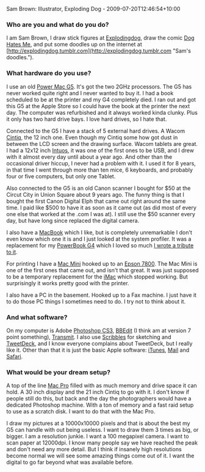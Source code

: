 Sam Brown: Illustrator, Exploding Dog - 2009-07-20T12:46:54+10:00

### Who are you and what do you do?

I am Sam Brown, I draw stick figures at [Explodingdog](http://www.explodingdog.com/ "Sam's stick figures."), draw the comic [Dog Hates Me](http://www.doghatesme.com "Sam's comic."), and put some doodles up on the internet at [http://explodingdog.tumblr.com](http://explodingdog.tumblr.com "Sam's doodles.").

### What hardware do you use?

I use an old [Power Mac G5][power-mac-g5]. It's got the two 2GHz processors. The G5 has never worked quite right and I never wanted to buy it. I had a book scheduled to be at the printer and my G4 completely died. I ran out and got this G5 at the Apple Store so I could have the book at the printer the next day. The computer was refurbished and it always worked kinda clunky. Plus it only has two hard drive bays. I love hard drives, so I hate that. 

Connected to the G5 I have a stack of 5 external hard drives. A Wacom [Cintiq][], the 12 inch one. Even though my Cintiq some how got dust in between the LCD screen and the drawing surface. Wacom tablets are great. I had a 12x12 inch [Intuos][], it was one of the first ones to be USB, and I drew with it almost every day until about a year ago. And other than the occasional driver hiccup, I never had a problem with it. I used it for 8 years, in that time I went through more than ten mice, 6 keyboards, and probably four or five computers, but only one Tablet.

Also connected to the G5 is an old Canon scanner I bought for $50 at the Circut City in Union Square about 9 years ago. The funny thing is that I bought the first Canon Digital Elph that came out right around the same time. I paid like $500 to have it as soon as it came out (as did most of every one else that worked at the .com I was at). I still use the $50 scanner every day, but have long since replaced the digital camera.

I also have a [MacBook][] which I like, but is completely unremarkable I don't even know which one it is and I just looked at the system profiler. It was a replacement for my [PowerBook G4][powerbook-g4] which I loved so much [I wrote a tribute to it](http://www.explodingdog.com/powerbookg4/ "Sam's tribute to his Powerbook.").

For printing I have a [Mac Mini][mac-mini] hooked up to an [Epson 7800][stylus-pro-7800]. The Mac Mini is one of the first ones that came out, and isn't that great. It was just supposed to be a temporary replacement for the [iMac][] which stopped working. But surprisingly it works pretty good with the printer.

I also have a PC in the basement. Hooked up to a Fax machine. I just have it to do those PC things I sometimes need to do. I try not to think about it.

### And what software?

On my computer is Adobe [Photoshop CS3][photoshop], [BBEdit][] (I think am at version 7 point something), [Transmit][]. I also use [Scribbles][] for sketching and [TweetDeck][], and I know everyone complains about TweetDeck, but I really like it. Other than that it is just the basic Apple software: [iTunes][], [Mail][] and [Safari][].

### What would be your dream setup?

A top of the line [Mac Pro][mac-pro] filled with as much memory and drive space it can hold. A 30 inch display and the 21 inch Cintiq to go with it. I don't know if people still do this, but back and the day the photographers would have a dedicated Photoshop machine. With a ton of memory and a fast raid setup to use as a scratch disk. I want to do that with the Mac Pro.

I draw my pictures at a 10000x10000 pixels and that is about the best my G5 can handle with out being useless. I want to draw them 3 times as big, or bigger. I am a resolution junkie. I want a 100 megapixel camera. I want to scan paper at 12000dpi. I know many people say we have reached the peak and don't need any more detail. But I think if insanely high resolutions become normal we will see some amazing things come out of it. I want the digital to go far beyond what was available before.

[power-mac-g5]: http://en.wikipedia.org/wiki/Power_Mac_G5 "A desktop Mac with an IBM PowerPC G5 CPU."
[cintiq]: http://wacom.com/cintiq/ "The computer screen you can draw on."
[intuos]: http://wacom.com/intuos/ "A line of popular input tablets."
[macbook]: http://www.apple.com/macbook/ "The consumer Mac laptop."
[powerbook-g4]: http://en.wikipedia.org/wiki/PowerBook_G4 "An older, popular Mac laptop with the PowerPC G4 CPU."
[mac-mini]: http://www.apple.com/macmini/ "The lil' Intel-based Mac."
[stylus-pro-7800]: http://www.epson.com/cgi-bin/Store/WideFormat/WideFormatDetail.jsp?oid=-12803 "A 24 inch wide format printer."
[imac]: http://www.apple.com/imac/ "The all-in-one Mac."
[photoshop]: http://adobe.com/products/photoshop/ "The infamous graphic editor."
[bbedit]: http://barebones.com/products/bbedit/ "A rather popular text editor for the Mac."
[transmit]: http://panic.com/transmit/ "An FTP/SFTP client for the Mac."
[scribbles]: http://www.atebits.com/scribbles/ "A simple drawing program for the Mac."
[tweetdeck]: http://tweetdeck.com/ "A popular multi-column Twitter client."
[itunes]: http://www.apple.com/itunes/ "The infamous jukebox application."
[mail]: http://www.apple.com/macosx/features/mail.html "The default Mac OS X mail client."
[safari]: http://www.apple.com/safari/ "A fast web browser."
[mac-pro]: http://www.apple.com/macpro/ "The Intel-based Mac tower computer."
